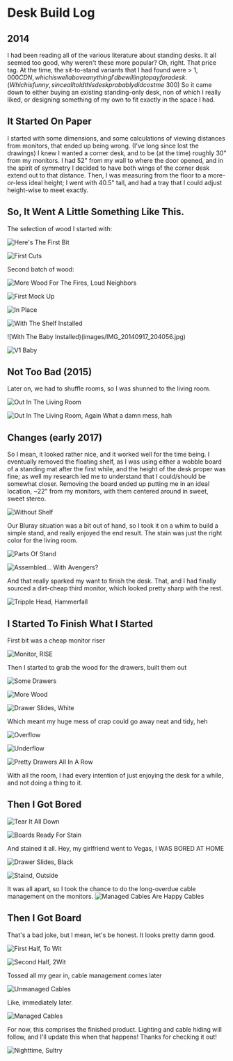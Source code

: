# Desk Build Log

## 2014

I had been reading all of the various literature about standing desks. It all seemed too good, why weren't these more popular?
Oh, right. That price tag. At the time, the sit-to-stand variants that I had found were > $1,000 CDN, which is well above anything I'd be willing to pay for a desk. (Which is funny, since all told this desk probably did cost me ~$300)
So it came down to either buying an existing standing-only desk, non of which I really liked, or designing something of my own to fit exactly in the space I had.

## It Started On Paper

I started with some dimensions, and some calculations of viewing distances from monitors, that ended up being wrong. (I've long since lost the drawings) I knew I wanted a corner desk, and to be (at the time) roughly 30" from my monitors. I had 52" from my wall to where the door opened, and in the spirit of symmetry I decided to have both wings of the corner desk extend out to that distance.
Then, I was measuring from the floor to a more-or-less ideal height; I went with 40.5" tall, and had a tray that I could adjust height-wise to meet exactly. 

## So, It Went A Little Something Like This.

The selection of wood I started with:

![Here's The First Bit](images/IMG_20140916_210655.jpg)

![First Cuts](images/IMG_20140917_102641.jpg)

Second batch of wood: 

![More Wood For The Fires, Loud Neighbors](images/IMG_20140917_102646.jpg)

![First Mock Up](images/IMG_20140917_120011.jpg)

![In Place](images/IMG_20140917_193919.jpg)

![With The Shelf Installed](images/IMG_20140917_202934.jpg)

![With The Baby Installed)(images/IMG_20140917_204056.jpg)

![V1 Baby](images/IMG_20140922_212725.jpg)

## Not Too Bad (2015)

Later on, we had to shuffle rooms, so I was shunned to the living room.

![Out In The Living Room](images/IMG_20150831_204917.jpg)


![Out In The Living Room, Again](images/IMG_20150831_204917.jpg)
What a damn mess, hah

## Changes (early 2017)
So I mean, it looked rather nice, and it worked well for the time being. I eventually removed the floating shelf, as I was using either a wobble board of a standing mat after the first while, and the height of the desk proper was fine; as well my research led me to understand that I could/should be somewhat closer. Removing the board ended up putting me in an ideal location, ~22" from my monitors, with them centered around in sweet, sweet stereo.

![Without Shelf](images/IMG_20170330_150253.jpg)

Our Bluray situation was a bit out of hand, so I took it on a whim to build a simple stand, and really enjoyed the end result. The stain was just the right color for the living room. 

![Parts Of Stand](images/IMG_20170531_200748.jpg)

![Assembled... With Avengers?](images/IMG_20170601_121113.jpg)

And that really sparked my want to finish the desk. That, and I had finally sourced a dirt-cheap third monitor, which looked pretty sharp with the rest. 

![Tripple Head, Hammerfall](images/IMG_20170606_174658.jpg)

## I Started To Finish What I Started

First bit was a cheap monitor riser

![Monitor, RISE](images/IMG_20170706_134717.jpg)

Then I started to grab the wood for the drawers, built them out

![Some Drawers](images/IMG_20170720_081549.jpg)

![More Wood](images/IMG_20170720_081554.jpg)

![Drawer Slides, White](images/IMG_20170720_081559.jpg)

Which meant my huge mess of crap could go away neat and tidy, heh

![Overflow](images/IMG_20170721_160015.jpg)

![Underflow](images/IMG_20170721_170118.jpg)

![Pretty Drawers All In A Row](images/IMG_20170722_221757.jpg)

With all the room, I had every intention of just enjoying the desk for a while, and not doing a thing to it.

## Then I Got Bored

![Tear It All Down](images/IMG_20170726_145645.jpg)

![Boards Ready For Stain](images/IMG_20170726_164108.jpg)

And stained it all. Hey, my girlfriend went to Vegas, I WAS BORED AT HOME

![Drawer Slides, Black](images/IMG_20170726_164113.jpg)

![Staind, Outside](images/IMG_20170726_175200.jpg)

It was all apart, so I took the chance to do the long-overdue cable management on the monitors. 
![Managed Cables Are Happy Cables](images/IMG_20170726_200247.jpg)

## Then I Got Board

That's a bad joke, but I mean, let's be honest. It looks pretty damn good.

![First Half, To Wit](images/IMG_20170727_111846.jpg)

![Second Half, 2Wit](images/IMG_20170727_123431.jpg)

Tossed all my gear in, cable management comes later

![Unmanaged Cables](images/IMG_20170727_144422.jpg)

Like, immediately later.

![Managed Cables](images/IMG_20170730_171041.jpg)

For now, this comprises the finished product. Lighting and cable hiding will follow, and I'll update this when that happens! Thanks for checking it out!

![Nighttime, Sultry](images/IMG_20170801_231429.jpg)
